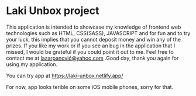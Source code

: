 # Laki Unbox project

This application is intended to showcase my knowledge of frontend web technologies such as HTML, CSS(SASS), JAVASCRIPT and for fun and to try your luck, this implies that you cannot deposit money and win any of the prizes. If you like my work or if you see an bug in the application that I missed, I would be grateful if you could point it out to me. Feel free to contact me at lazarpanović@yahoo.com .Good day, thank you again for using my application.

You can try app at https://laki-unbox.netlify.app/

For now, app looks terible on some iOS mobile phones, sorry for that.